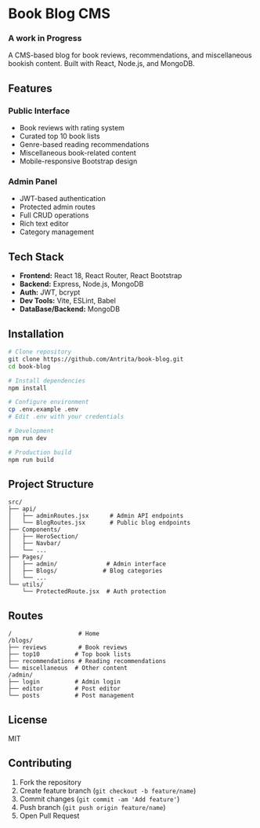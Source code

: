 # Book Blog CMS
### A work in Progress

A CMS-based blog for book reviews, recommendations, and miscellaneous bookish content. Built with React, Node.js, and MongoDB.

## Features

### Public Interface
- Book reviews with rating system
- Curated top 10 book lists
- Genre-based reading recommendations 
- Miscellaneous book-related content
- Mobile-responsive Bootstrap design

### Admin Panel
- JWT-based authentication
- Protected admin routes
- Full CRUD operations
- Rich text editor
- Category management

## Tech Stack

- **Frontend:** React 18, React Router, React Bootstrap
- **Backend:** Express, Node.js, MongoDB
- **Auth:** JWT, bcrypt
- **Dev Tools:** Vite, ESLint, Babel
- **DataBase/Backend:** MongoDB

## Installation

```bash
# Clone repository
git clone https://github.com/Antrita/book-blog.git
cd book-blog

# Install dependencies
npm install

# Configure environment
cp .env.example .env
# Edit .env with your credentials

# Development
npm run dev

# Production build
npm run build
```

## Project Structure

```
src/
├── api/
│   ├── adminRoutes.jsx      # Admin API endpoints
│   └── BlogRoutes.jsx       # Public blog endpoints
├── Components/
│   ├── HeroSection/
│   ├── Navbar/
│   └── ...
├── Pages/
│   ├── admin/              # Admin interface
│   ├── Blogs/             # Blog categories
│   └── ...
└── utils/
    └── ProtectedRoute.jsx  # Auth protection
```

## Routes

```
/                   # Home
/blogs/
├── reviews         # Book reviews
├── top10          # Top book lists
├── recommendations # Reading recommendations
└── miscellaneous  # Other content
/admin/
├── login          # Admin login
├── editor         # Post editor
└── posts          # Post management
```

## License

MIT

## Contributing

1. Fork the repository
2. Create feature branch (`git checkout -b feature/name`)
3. Commit changes (`git commit -am 'Add feature'`)
4. Push branch (`git push origin feature/name`)
5. Open Pull Request
